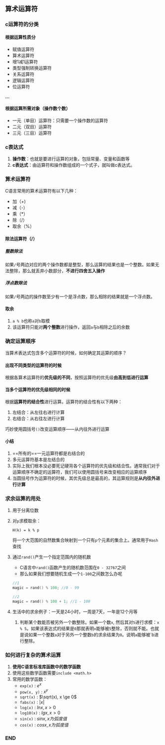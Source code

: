 ## 算术运算符



### c运算符的分类



#### 根据运算性质分

- 赋值运算符
- 算术运算符
- 增1减1运算符
- 类型强制转换运算符
- 关系运算符
- 逻辑运算符
- 位运算符

**...**



#### 根据运算所需对象（操作数个数）

- 一元（单目）运算符：只需要一个操作数的运算符
- 二元（双目）运算符
- 三元（三目）运算符



### c表达式

1. **操作数**：也就是要进行运算的对象，包括常量、变量和函数等
2. **c表达式**：由运算符和操作数组成的一个式子，就叫做c表达式。



### 算术运算符

C语言常用的算术运算符有以下几种：

- 加（+)
- 减（-）
- 乘（*）
- 除（/）
- 取余（%）



#### 除法运算符（/）



##### 整数除法

如果`/`号两边对应的两个操作数都是整型，那么运算的结果也是一个整数。如果无法整除，那么就丢弃小数部分，**不进行四舍五入操作**



##### 浮点数除法

如果`/`号两边的操作数至少有一个是浮点数，那么相除的结果就是一个浮点数。



#### 取余

1. `a % b`也称`a`对`b`取模
2. 该运算符只能对**两个整数**进行操作，返回`a`与`b`相除之后的余数



### 确定运算顺序

当算术表达式包含多个运算符的时候，如何确定其运算的顺序？



#### 出现不同类型的运算符的时候

根据各算术运算符的**优先级的不同**，按照运算符的优先级**由高到低进行运算**



#### 当多个运算符的优先级相同的时候

根据**运算符的结合性**进行运算。运算符的结合性有以下两种：

1. 左结合：从左往右进行计算
2. 右结合：从右往左进行计算

巧妙使用圆括号`()`改变运算顺序——从内往外进行运算



#### 小结

1. ==所有的==一元运算符都是右结合的
2. 多元运算符基本是左结合的
3. 实际上我们根本没必要死记硬背各个运算符的优先级和结合性。通常我们对于运算顺序不确定的运算符，我们可以使用圆括号来改变相应的运算顺序
4. 当圆括号作为运算符的时候，其优先级总是最高的，其运算规则是**从内往外进行计算**



### 求余运算的用处

1. 用于分离位数

2. 对`p`求模取余：

   `H(k) = k % p`

   将一个大范围的自然数集合映射到一个只有`p`个元素的集合上。通常用于`Hash`查找

3. 通过`rand()`产生一个指定范围内的随机数

   - C语言中`rand()`函数产生的随机数范围在`0 - 32767`之间
   - 那么如果我们想要随机生成一个`1-100`之间数怎么办呢

   ```c
   //1
   magic = rand() % 100; //0 - 99
   
   //2
   magic = rand() % 100 + 1; //1 - 100
   ```

   

4. 生活中的求余例子：一天是24小时，一周是7天，一年是12个月等

   1. 判断某个数能否被另外一个数整除。如果一个数`x`, 然后其对`5`进行求模：`x % 5`。如果该表达式的结果是`0`那就表明`x`能够被`5`整除，否则就不能。也就是说如果一个整数`a`对于另外一个整数`b`的求余结果为`0`。说明`a`能够被`b进行整除。



### 如何进行复杂的算术运算

1. **使用C语言标准库函数中的数学函数**
2. 使用这些数学函数需要`include <math.h>`
3. 常用的数学函数：
   - `exp(x)` : $e^x$
   - `pow(x, y)` : $x^y$
   - `sqrt(x)` : $\sqrt(x), x \ge 0$
   - `fabs(x)` : $|x|$
   - `log(x)` :  $lnx, x > 0$
   - `log10(x)` : $lgx, x > 0$
   - `sin(x)` : $sinx, x为弧度值$
   - `cos(x)` : $cosx, x为弧度值$



### END





